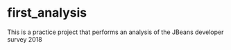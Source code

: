 # first_analysis
This is a practice project that performs an analysis of the JBeans developer survey 2018

